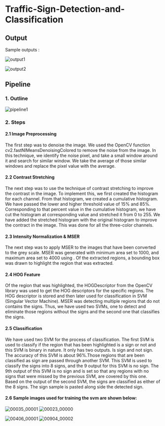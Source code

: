 # Traffic-Sign-Detection-and-Classification
## Output 
Sample outputs :


![output1](https://user-images.githubusercontent.com/48079888/61189512-6a2c4900-a65c-11e9-967f-edc2da90c8d8.gif)




![output2](https://user-images.githubusercontent.com/48079888/61189513-6bf60c80-a65c-11e9-966d-362897f2d205.gif)



## Pipeline

### 1. Outline 

![pipeline1](https://user-images.githubusercontent.com/48079888/61189544-e888eb00-a65c-11e9-96c7-f20e9ffe6811.JPG)

### 2. Steps

#### 2.1 Image Preprocessing 
The first step was to denoise the image. We used the OpenCV function cv2.fastNlMeansDenoisingColored
to remove the noise from the image. In this technique, we identify the noise pixel, and take a small window
around it and search for similar window. We take the average of those similar windows and replace the
pixel value with the average.

#### 2.2 Contrast Stretching 
The next step was to use the technique of contrast stretching to improve the contrast in the image. To
implement this, we first created the histogram for each channel. From that histogram, we created a
cumulative histogram. We have passed the lower and higher threshold value of 15% and 85%.
Corresponding to that percent value in the cumulative histogram, we have cut the histogram at
corresponding value and stretched it from 0 to 255. We have added the stretched histogram with the
original histogram to improve the contract in the image. This was done for all the three-color channels.

#### 2.3 Intensity Normalization & MSER
The next step was to apply MSER to the images that have been converted to the grey scale. MSER was
generated with minimum area set to 1000, and maximum area set to 4000 using . Of the extracted regions,
a bounding box was drawn to highlight the region that was extracted.


#### 2.4 HOG Feature
Of the region that was highlighted, the HOGDescriptor from the OpenCV library was used to get the HOG
descriptors for the specific regions. The HOG descriptor is stored and then later used for classification in
SVM (Singular Vector Machine). MSER was detecting multiple regions that do not contains the signs. Thus,
we have used two SVMs, one to detect and eliminate those regions without the signs and the second one
that classifies the signs.

#### 2.5 Classification
We have used two SVM for the process of classification. The first SVM is used to classify if the region that
has been highlighted is a sign or not and this SVM is binary in nature. It only has two outputs. Is sign and
not sign. The accuracy of this SVM is about 96%.Those regions that are been classified as sign are passed through another SVM. This SVM is used to classify the signs into 8 signs, and the 9 output for this SVM is no sign. The 9th output of this SVM is no sign and is
set so that any regions with no signs that were missed by the previous SVM, are covered by this one.
Based on the output of the second SVM, the signs are classified as either of the 8 signs. The sign sample
is pasted along side the detected sign.

#### 2.6 Sample images used for training the svm are shown below: 

![00035_00001](https://user-images.githubusercontent.com/48079888/61189699-153e0200-a65f-11e9-9170-7144ea7992c4.jpg) ![00023_00000](https://user-images.githubusercontent.com/48079888/61189700-153e0200-a65f-11e9-86a2-0ebd2cc3e83b.jpg)

![00406_00001](https://user-images.githubusercontent.com/48079888/61189729-75cd3f00-a65f-11e9-8867-88921e54a4ab.jpg) ![00904_00002](https://user-images.githubusercontent.com/48079888/61189730-75cd3f00-a65f-11e9-95a0-b1e79475720f.jpg)

